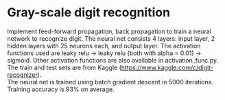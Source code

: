 # Gray-scale digit recognition
Implement feed-forward propagation, back propagation to train a neural network to recognize digit. The neural net consists 
4 layers: input layer, 2 hidden layers with 25 neurons each, and output layer. The activation functions used are leaky relu -> leaky relu (both with alpha = 0.01) -> sigmoid. 
Other activation functions are also available in activation_func.py.  
The train and test sets are from Kaggle (https://www.kaggle.com/c/digit-recognizer).  
The neural net is trained using batch gradient descent in 5000 iterations. Training accuracy is 93% on average.

